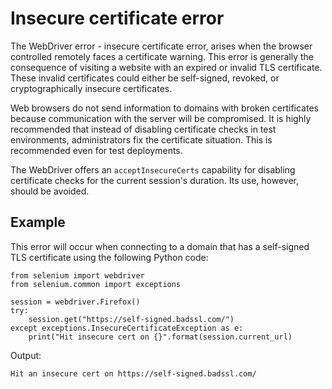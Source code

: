 # Insecure certificate error
The WebDriver error - insecure certificate error, arises when the browser controlled remotely faces a certificate warning. This error is generally the consequence of visiting a website with an expired or invalid TLS certificate. These invalid certificates could either be self-signed, revoked, or cryptographically insecure certificates.

Web browsers do not send information to domains with broken certificates because communication with the server will be compromised. It is highly recommended that instead of disabling certificate checks in test environments, administrators fix the certificate situation. This is recommended even for test deployments.

The WebDriver offers an `acceptInsecureCerts` capability for disabling certificate checks for the current session's duration. Its use, however, should be avoided.

## Example

This error will occur when connecting to a domain that has a self-signed TLS certificate using the following Python code:


	from selenium import webdriver
	from selenium.common import exceptions

	session = webdriver.Firefox()
	try:
	    session.get("https://self-signed.badssl.com/")
	except exceptions.InsecureCertificateException as e:
	    print("Hit insecure cert on {}".format(session.current_url)

Output:

	Hit an insecure cert on https://self-signed.badssl.com/
